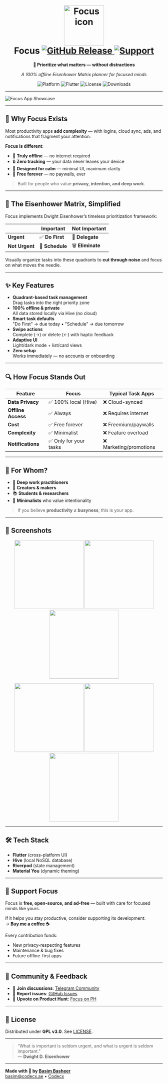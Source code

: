 <h1 align="center">
  <img src="https://github.com/user-attachments/assets/0b26465a-9712-4286-b796-68aac70ef7d1" alt="Focus icon" width="128" height="128"/>
  <br>
  Focus
  <a href="https://github.com/Appaxaap/Focus/releases/latest">
    <img alt="GitHub Release" src="https://img.shields.io/github/v/release/Appaxaap/Focus?style=flat&color=D1BCFF&labelColor=202124"/>
  </a>
  <a href="https://buymeacoffee.com/bxmbshr">
    <img alt="Support" src="https://img.shields.io/badge/Support-☕-D1BCFF?style=flat&labelColor=202124"/>
  </a>
</h1>

<p align="center"><strong>🧭 Prioritize what matters — without distractions</strong></p>
<p align="center"><i>A 100% offline Eisenhower Matrix planner for focused minds</i></p>

<div align="center">
  <img alt="Platform" src="https://img.shields.io/badge/Android-Platform-D1BCFF?style=flat&logo=android&logoColor=fffffff&labelColor=202124">
  <img alt="Flutter" src="https://img.shields.io/badge/Flutter-3.32.5-D1BCFF?style=flat&logo=flutter&logoColor=fffffff&labelColor=202124">
  <img alt="License" src="https://img.shields.io/badge/License-GPL_v3.0-D1BCFF?style=flat&labelColor=202124">
  <img alt="Downloads" src="https://img.shields.io/github/downloads/Appaxaap/Focus/total?style=flat&color=D1BCFF&label=Downloads&labelColor=202124">
</div>

---

![Focus App Showcase](https://github.com/user-attachments/assets/2ced335e-9bc7-45b2-8022-dd3079a7c77a)

---

## 🌟 Why Focus Exists

Most productivity apps **add complexity** — with logins, cloud sync, ads, and notifications that fragment your attention.

**Focus is different**:
- 🌙 **Truly offline** — no internet required  
- 🔒 **Zero tracking** — your data never leaves your device  
- 🧘 **Designed for calm** — minimal UI, maximum clarity  
- 💙 **Free forever** — no paywalls, ever  

> Built for people who value **privacy, intention, and deep work**.

---

## 🧠 The Eisenhower Matrix, Simplified

Focus implements Dwight Eisenhower’s timeless prioritization framework:

|                          | **Important**               | **Not Important**         |
|--------------------------|-----------------------------|---------------------------|
| **Urgent**               | ✅ **Do First**             | 🤝 **Delegate**           |
| **Not Urgent**           | 📅 **Schedule**             | 🗑️ **Eliminate**          |

Visually organize tasks into these quadrants to **cut through noise** and focus on what moves the needle.

---

## ✨ Key Features

- **Quadrant-based task management**  
  Drag tasks into the right priority zone
- **100% offline & private**  
  All data stored locally via Hive (no cloud)
- **Smart task defaults**  
  "Do First" → due today • "Schedule" → due tomorrow
- **Swipe actions**  
  Complete (→) or delete (←) with haptic feedback
- **Adaptive UI**  
  Light/dark mode + list/card views
- **Zero setup**  
  Works immediately — no accounts or onboarding

---

## 🔍 How Focus Stands Out

| Feature                | Focus                          | Typical Task Apps         |
|------------------------|--------------------------------|---------------------------|
| **Data Privacy**       | ✅ 100% local (Hive)           | ❌ Cloud-synced           |
| **Offline Access**     | ✅ Always                      | ❌ Requires internet      |
| **Cost**               | ✅ Free forever                | ❌ Freemium/paywalls      |
| **Complexity**         | ✅ Minimalist                  | ❌ Feature overload       |
| **Notifications**      | ✅ Only for your tasks         | ❌ Marketing/promotions   |

---

## 🎯 For Whom?

- 🧠 **Deep work practitioners**  
- 🎨 **Creators & makers**  
- 📚 **Students & researchers**  
- 🧘 **Minimalists** who value intentionality  

> If you believe **productivity ≠ busyness**, this is your app.

---

## 📱 Screenshots

<p align="center">
  <img src="https://github.com/user-attachments/assets/3129b7de-d6ca-48e6-b454-bb8bad2c2fa0" width="220" />
  <img src="https://github.com/user-attachments/assets/f7f7dafe-1a88-409e-a995-7ed660792815" width="220" />
  <img src="https://github.com/user-attachments/assets/cc7aeac3-c5fa-408b-92fd-8090979237d8" width="220" />
</p>
<p align="center">
  <img src="https://github.com/user-attachments/assets/d1498880-d459-4cf6-ad9e-f2718bce4964" width="220" />
  <img src="https://github.com/user-attachments/assets/00189dab-eeec-453f-be9c-dd5b56640673" width="220" />
  <img src="https://github.com/user-attachments/assets/fb49fadb-2e0d-48f0-b325-707cfd49e97c" width="220" />
</p>

---

## 🛠️ Tech Stack

- **Flutter** (cross-platform UI)  
- **Hive** (local NoSQL database)  
- **Riverpod** (state management)  
- **Material You** (dynamic theming)  

---

## 🙏 Support Focus

Focus is **free, open-source, and ad-free** — built with care for focused minds like yours.  

If it helps you stay productive, consider supporting its development:  
→ [**Buy me a coffee ☕**](https://buymeacoffee.com/bxmbshr)

Every contribution funds:
- New privacy-respecting features  
- Maintenance & bug fixes  
- Future offline-first apps  

---

## 📣 Community & Feedback

- 💬 **Join discussions**: [Telegram Community](https://t.me/+Cpyd0Us0sisxOWE1)  
- 🐞 **Report issues**: [GitHub Issues](https://github.com/Appaxaap/Focus/issues)  
- 🚀 **Upvote on Product Hunt**: [Focus on PH](https://www.producthunt.com/posts/focus-10)  

---

## 📄 License

Distributed under **GPL v3.0**. See [LICENSE](LICENSE).

---

> “What is important is seldom urgent, and what is urgent is seldom important.”  
> — **Dwight D. Eisenhower**

---

**Made with 💙 by [Basim Basheer](https://x.com/Appaxaap)**  
[basim@codecx.ae](mailto:basim@codecx.ae) • [Codecx](https://codecx.ae)
